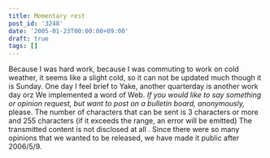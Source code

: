 ```yaml
---
title: Momentary rest
post_id: '3248'
date: '2005-01-23T00:00:00+09:00'
draft: true
tags: []
---
```


Because I was hard work, because I was commuting to work on cold weather, it seems like a slight cold, so it can not be updated much though it is Sunday. One day I feel brief to Yake, another quarterday is another work day orz We implemented a word of Web. _If you would like to say something or opinion request, but want to post on a bulletin board, anonymously,_ please. The number of characters that can be sent is 3 characters or more and 255 characters (if it exceeds the range, an error will be emitted) The transmitted content is not disclosed at all . Since there were so many opinions that we wanted to be released, we have made it public after 2006/5/9.
